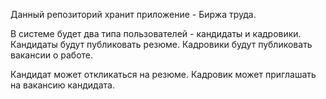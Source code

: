 Данный репозиторий хранит приложение - Биржа труда.

В системе будет два типа пользователей - кандидаты и кадровики.
Кандидаты будут публиковать резюме.
Кадровики будут публиковать вакансии о работе.

Кандидат может откликаться на резюме.
Кадровик может приглашать на вакансию кандидата.
